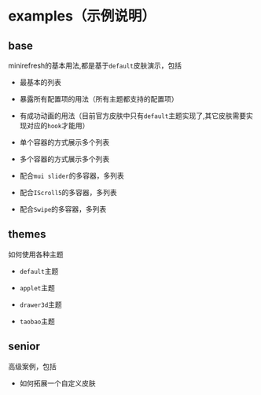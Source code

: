 # examples（示例说明）

## base

minirefresh的基本用法,都是基于`default`皮肤演示，包括

- 最基本的列表

- 暴露所有配置项的用法（所有主题都支持的配置项）

- 有成功动画的用法（目前官方皮肤中只有`default`主题实现了,其它皮肤需要实现对应的`hook`才能用）

- 单个容器的方式展示多个列表

- 多个容器的方式展示多个列表

- 配合`mui slider`的多容器，多列表

- 配合`IScroll5`的多容器，多列表

- 配合`Swipe`的多容器，多列表

## themes

如何使用各种主题

- `default`主题

- `applet`主题

- `drawer3d`主题

- `taobao`主题

## senior

高级案例，包括

- 如何拓展一个自定义皮肤